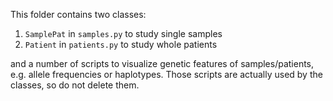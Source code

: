 This folder contains two classes:

1. `SamplePat` in `samples.py` to study single samples
2. `Patient` in `patients.py` to study whole patients

and a number of scripts to visualize genetic features of samples/patients,
e.g. allele frequencies or haplotypes. Those scripts are actually used by
the classes, so do not delete them.
